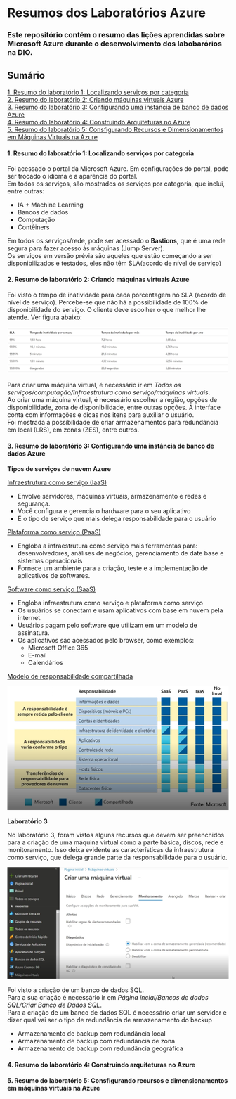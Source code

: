 # Resumos dos Laboratórios Azure
### Este repositório contém o resumo das lições aprendidas sobre Microsoft Azure durante o desenvolvimento dos labobarórios na DIO. 

## Sumário

[1. Resumo do laboratório 1: Localizando serviços por categoria](#1.-Resumo-do-laboratório-1:-Localizando-serviços-por-categoria) </br>
[2. Resumo do laboratório 2: Criando máquinas virtuais Azure](#2.-Resumo-do-laboratório-2:-Criando-máquinas-virtuais-Azure)  </br>
[3. Resumo do laboratório 3: Configurando uma instância de banco de dados Azure ](#3.-Resumo-do-laboratório-3:-Configurando-uma-instância-de-banco-de-dados-Azure-)</br>
[4. Resumo do laboratório 4: Construindo Arquiteturas no Azure](#4.-Resumo-do-laboratório-4:-Construindo-arquiteturas-no-Azure)</br>
[5. Resumo do laboratório 5: Consfigurando Recursos e Dimensionamentos em Máquinas Virtuais na Azure](#5.-Resumo-do-laboratório-5:-Consfigurando-recursos-e-dimensionamentos-em-máquinas-virtuais-na-Azure )</br>


#### 1. Resumo do laboratório 1: Localizando serviços por categoria
Foi acessado o portal da Microsoft Azure. 
Em configurações do portal, pode ser trocado o idioma e a aparência do portal.  
Em todos os serviços, são mostrados os serviços por categoria, que inclui, entre outras: </br> 
-	IA + Machine Learning </br>
-	Bancos de dados </br>
-	Computação </br>
-	Contêiners </br>

Em todos os serviços/rede, pode ser acessado o **Bastions**, que é uma rede segura para fazer acesso às máquinas (Jump Server). </br>
Os serviços em versão prévia são aqueles que estão começando a ser disponibilizados e testados, eles não têm SLA(acordo de nível de serviço)

#### 2. Resumo do laboratório 2: Criando máquinas virtuais Azure 

Foi visto o tempo de inatividade para cada porcentagem no SLA (acordo de nível de serviço). Percebe-se que não há a possibilidade de 100% de disponibilidade do serviço. O cliente deve escolher o que melhor lhe atende. Ver figura abaixo:  </br> 

<img src = https://github.com/TiagoPaulino22/resumo-do-lab-azure/blob/main/imagens/SLA.PNG>

Para criar uma máquina virtual, é necessário ir em *Todos os serviços/computação/Infraestrutura como serviço/máquinas virtuais*. </br>
Ao criar uma máquina virtual, é necessário escolher a região, opções de disponibilidade, zona de disponibilidade, entre outras opções. 
A interface conta com informações e dicas nos itens para auxiliar o usuário. </br>
Foi mostrada a possibilidade de criar armazenamentos para redundância em local (LRS), em zonas (ZES), entre outros.  

#### 3. Resumo do laboratório 3: Configurando uma instância de banco de dados Azure 
**Tipos de serviços de nuvem Azure** </br>

<ins> Infraestrutura como serviço (IaaS)</ins> </br>
- Envolve servidores, máquinas virtuais, armazenamento e redes e segurança. 
- Você configura e gerencia o hardware para o seu aplicativo
- É o tipo de serviço que mais delega responsabilidade para o usuário

<ins>Plataforma como serviço (PaaS)</ins> </br>
- Engloba a infraestrutura como serviço mais ferramentas para: desenvolvedores, análises de negócios, gerenciamento de date base e sistemas operacionais
- Fornece um ambiente para a criação, teste e a implementação de aplicativos de softwares. 

<ins>Software como serviço (SaaS)</ins> </br>
- Engloba infraestrutura como serviço e plataforma como serviço </br>
- Os usuários se conectam e usam aplicativos com base em nuvem pela internet. </br>
- Usuários pagam pelo software que utilizam em um modelo de assinatura. </br>
- Os aplicativos são acessados pelo browser, como exemplos: </br>
  * Microsoft Office 365 </br>
  * E-mail </br>
  * Calendários  </br>

 <ins>Modelo de responsabilidade compartilhada</ins> </br>

 <img src = https://github.com/TiagoPaulino22/resumo-do-lab-azure/blob/main/imagens/mode_reponsabilidade.PNG>

**</ins>Laboratório 3</ins>** </br>

No laboratório 3, foram vistos alguns recursos que devem ser preenchidos para a criação de uma máquina virtual como a parte básica, discos, rede e monitoramento. 
Isso deixa evidente as características da infraestrutura como serviço, que delega grande parte da responsabilidade para o usuário. </br>

 <img src =  https://github.com/TiagoPaulino22/resumo-do-lab-azure/blob/main/imagens/maquina_virtual.PNG  >

Foi visto a criação de um banco de dados SQL. </br>
Para a sua criação é necessário ir em *Página incial/Bancos de dados SQL/Criar Banco de Dados SQL*. </br>
Para a criação de um banco de dados SQL é necessário criar um servidor e dizer qual vai ser o tipo de redundância de armazenamento do backup </br>

- Armazenamento de backup com redundância local
- Armazenamento de backup com redundância de zona 
- Armazenamento de backup com redundância geográfica



  


#### 4. Resumo do laboratório 4: Construindo arquiteturas no Azure

#### 5. Resumo do laboratório 5: Consfigurando recursos e dimensionamentos em máquinas virtuais na Azure 




